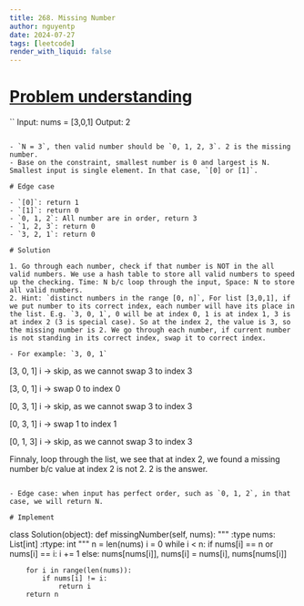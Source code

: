 ```yaml
---
title: 268. Missing Number
author: nguyentp
date: 2024-07-27
tags: [leetcode]
render_with_liquid: false
---
```


# [Problem understanding](https://leetcode.com/problems/missing-number/description/)

``
Input: nums = [3,0,1]
Output: 2
```

- `N = 3`, then valid number should be `0, 1, 2, 3`. 2 is the missing number.
- Base on the constraint, smallest number is 0 and largest is N. Smallest input is single element. In that case, `[0] or [1]`.

# Edge case

- `[0]`: return 1
- `[1]`: return 0
- `0, 1, 2`: All number are in order, return 3
- `1, 2, 3`: return 0
- `3, 2, 1`: return 0

# Solution

1. Go through each number, check if that number is NOT in the all valid numbers. We use a hash table to store all valid numbers to speed up the checking. Time: N b/c loop through the input, Space: N to store all valid numbers.
2. Hint: `distinct numbers in the range [0, n]`, For list [3,0,1], if we put number to its correct index, each number will have its place in the list. E.g. `3, 0, 1`, 0 will be at index 0, 1 is at index 1, 3 is at index 2 (3 is special case). So at the index 2, the value is 3, so the missing number is 2. We go through each number, if current number is not standing in its correct index, swap it to correct index.

- For example: `3, 0, 1`

```
[3, 0, 1]
 i  -> skip, as we cannot swap 3 to index 3

 [3, 0, 1]
     i  -> swap 0 to index 0
     
 [0, 3, 1]
     i  -> skip, as we cannot swap 3 to index 3

 [0, 3, 1]
        i  -> swap 1 to index 1

 [0, 1, 3]
        i  -> skip, as we cannot swap 3 to index 3

Finnaly, loop through the list, we see that at index 2, we found a missing number b/c value at index 2 is not 2. 2 is the answer.
```

- Edge case: when input has perfect order, such as `0, 1, 2`, in that case, we will return N.

# Implement

```
class Solution(object):
    def missingNumber(self, nums):
        """
        :type nums: List[int]
        :rtype: int
        """
        n = len(nums)
        i = 0
        while i < n:
            if nums[i] == n or nums[i] == i:
                i += 1
            else:
                nums[nums[i]], nums[i] = nums[i], nums[nums[i]]

        for i in range(len(nums)):
            if nums[i] != i:
                return i
        return n
```

